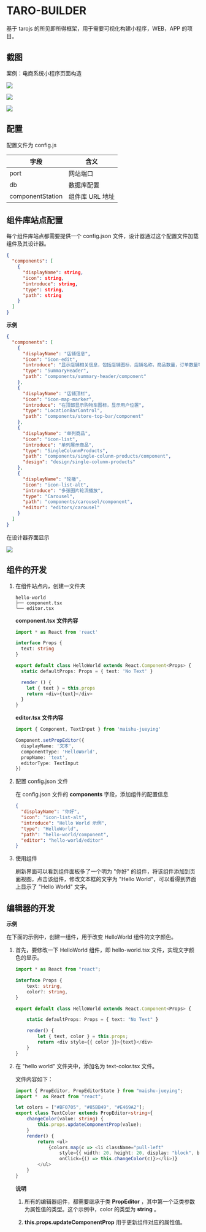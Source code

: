 # TARO-BUILDER

基于 tarojs 的所见即所得框架，用于需要可视化构建小程序，WEB，APP 的项目。

## 截图

案例：电商系统小程序页面构造

![](https://ansiboy.github.io/taro-builder/images/20200704165629.png)

![](https://ansiboy.github.io/taro-builder/images/20200704170120.png)

![](https://ansiboy.github.io/taro-builder/images/20200704170150.png)

## 配置

配置文件为 config.js

| 字段             | 含义            |
| ---------------- | --------------- |
| port             | 网站端口        |
| db               | 数据库配置      |
| componentStation | 组件库 URL 地址 |

## 组件库站点配置

每个组件库站点都需要提供一个 config.json 文件，设计器通过这个配置文件加载组件及其设计器。

```json
{
  "components": [
    {
      "displayName": string,
      "icon": string,
      "introduce": string,
      "type": string,
      "path": string
    }
  ]
}
```

**示例**

```json
{
  "components": [
    {
      "displayName": "店铺信息",
      "icon": "icon-edit",
      "introduce": "显示店铺相关信息，包括店铺图标，店铺名称，商品数量，订单数量等等，一般放置在首页顶部。",
      "type": "SummaryHeader",
      "path": "components/summary-header/component"
    },
    {
      "displayName": "店铺顶栏",
      "icon": "icon-map-marker",
      "introduce": "在顶部显示购物车图标，显示用户位置",
      "type": "LocationBarControl",
      "path": "components/store-top-bar/component"
    },
    {
      "displayName": "单列商品",
      "icon": "icon-list",
      "introduce": "单列展示商品",
      "type": "SingleColunmProducts",
      "path": "components/single-colunm-products/component",
      "design": "design/single-colunm-products"
    },
    {
      "displayName": "轮播",
      "icon": "icon-list-alt",
      "introduce": "多张图片轮流播放",
      "type": "Carousel",
      "path": "components/carousel/component",
      "editor": "editors/carousel"
    }
  ]
}
```

在设计器界面显示

![](https://ansiboy.github.io/taro-builder/images/20210111170151.png)

## 组件的开发

1. 在组件站点内，创建一文件夹

   ```
   hello-world
   ├── component.tsx
   └── editor.tsx
   ```

   **component.tsx 文件内容**

   ```ts
   import * as React from 'react'

   interface Props {
     text: string
   }

   export default class HelloWorld extends React.Component<Props> {
     static defaultProps: Props = { text: 'No Text' }

     render () {
       let { text } = this.props
       return <div>{text}</div>
     }
   }
   ```

   **editor.tsx 文件内容**

   ```ts
   import { Component, TextInput } from 'maishu-jueying'

   Component.setPropEditor({
     displayName: '文本',
     componentType: 'HelloWorld',
     propName: 'text',
     editorType: TextInput
   })
   ```

1. 配置 config.json 文件

   在 config.json 文件的 **components** 字段，添加组件的配置信息

   ```json
   {
     "displayName": "你好",
     "icon": "icon-list-alt",
     "introduce": "Hello World 示例",
     "type": "HelloWorld",
     "path": "hello-world/component",
     "editor": "hello-world/editor"
   }
   ```

1. 使用组件

   刷新界面可以看到组件面板多了一个明为 "你好" 的组件，将该组件添加到页面视图，点击该组件，修改文本框的文字为 "Hello World"，可以看得到界面上显示了 "Hello World" 文字。

## 编辑器的开发

**示例**

在下面的示例中，创建一组件，用于改变 HelloWorld 组件的文字颜色。

1. 首先，要修改一下 HelloWorld 组件，即 hello-world.tsx 文件，实现文字颜色的显示。

    ```ts
    import * as React from "react";

    interface Props {
        text: string,
        color?: string,
    }

    export default class HelloWorld extends React.Component<Props> {

        static defaultProps: Props = { text: "No Text" }

        render() {
            let { text, color } = this.props;
            return <div style={{ color }}>{text}</div>
        }
    }
    ```

1. 在 "hello world" 文件夹中，添加名为 text-color.tsx 文件。

    文件内容如下：

    ```ts
    import { PropEditor, PropEditorState } from "maishu-jueying";
    import *  as React from "react";

    let colors = ["#BF0705", "#85BB49", "#E469A2"];
    export class TextColor extends PropEditor<string>{
        changeColor(value: string) {
            this.props.updateComponentProp(value);
        }
        render() {
            return <ul>
                {colors.map(c => <li className="pull-left"
                    style={{ width: 20, height: 20, display: "block", backgroundColor: c, marginRight: 4 }}
                    onClick={() => this.changeColor(c)}></li>)}
            </ul>
        }
    }
    ```

    **说明**
    1. 所有的编辑器组件，都需要继承于类 **PropEditor** ，其中第一个泛类参数为属性值的类型。这个示例中，color 的类型为 **string** 。  
    
    1. **this.props.updateComponentProp** 用于更新组件对应的属性值。




